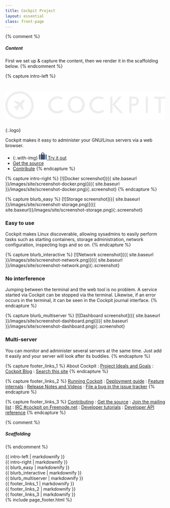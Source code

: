 ```yaml
---
title: Cockpit Project
layout: essential
class: front-page
---
```


{% comment %}
##### Content #####
First we set up & capture the content, then we render it in the scaffolding below.
{% endcomment %}


{% capture intro-left %}
# ![Cockpit](/images/site/cockpit-logo.svg)
{:.logo}

Cockpit makes it easy to administer your GNU/Linux servers via a web browser.

* {:.with-img} [![''](/images/site/item-git.png) Try it out](running.html)
* [Get the source](https://github.com/cockpit-project/cockpit)
* [Contribute](https://github.com/cockpit-project/cockpit/wiki/Contributing)
{% endcapture %}

{% capture intro-right %}
[![Docker screenshot]({{ site.baseurl }}/images/site/screenshot-docker.png)]({{ site.baseurl }}/images/site/screenshot-docker.png){:.screenshot}
{% endcapture %}


{% capture blurb_easy %}
[![Storage screenshot]({{ site.baseurl }}/images/site/screenshot-storage.png)]({{ site.baseurl}}/images/site/screenshot-storage.png){:.screenshot}
### Easy to use
Cockpit makes Linux discoverable, allowing sysadmins to easily perform tasks such as starting containers, storage administration, network configuration, inspecting logs and so on.
{% endcapture %}


{% capture blurb_interactive %}
[![Network screenshot]({{ site.baseurl }}/images/site/screenshot-network.png)]({{ site.baseurl }}/images/site/screenshot-network.png){:.screenshot}
### No interference
Jumping between the terminal and the web tool is no problem. A service started via Cockpit can be stopped via the terminal. Likewise, if an error occurs in the terminal, it can be seen in the Cockpit journal interface.
{% endcapture %}


{% capture blurb_multiserver %}
[![Dashboard screenshot]({{ site.baseurl }}/images/site/screenshot-dashboard.png)]({{ site.baseurl }}/images/site/screenshot-dashboard.png){:.screenshot}
### Multi-server
You can monitor and administer several servers at the same time. Just add it easily and your server will look after its buddies.
{% endcapture %}


{% capture footer_links_1 %}
About Cockpit
: [Project Ideals and Goals](ideals.html)
: [Cockpit Blog](blog)
: [Search this site](search.html)
{% endcapture %}

{% capture footer_links_2 %}
[Running Cockpit](running.html)
: [Deployment guide](guide/latest/guide.html)
: [Feature internals](guide/latest/features.html)
: [Release Notes and Videos](blog/category/release.html)
: [File a bug in the issue tracker](https://github.com/cockpit-project/cockpit/issues)
{% endcapture %}

{% capture footer_links_3 %}
[Contributing](https://github.com/cockpit-project/cockpit/wiki/Contributing)
: [Get the source](https://github.com/cockpit-project/cockpit)
: [Join the mailing list](https://lists.fedorahosted.org/archives/list/cockpit-devel@lists.fedorahosted.org/)
: [IRC #cockpit on Freenode.net](irc://irc.freenode.net:6667/cockpit)
: [Developer tutorials](blog/category/tutorial.html)
: [Developer API reference](guide/latest/development.html)
{% endcapture %}


{% comment %}
##### Scaffolding #####
{% endcomment %}

<div id="page-wrap">
  <section class="intro">
    <div class="wrapper"><div class="grid-center-noBottom">
      <div class="side-left col-7_md-11">{{ intro-left  | markdownify }}</div>
      <div class="side-right col-5_md-11-bottom"><span class="intro-image">{{ intro-right | markdownify }}</span></div>
    </div></div>
  </section>

  <section class="wrapper">
    <section class="grid-center_md-2_sm-1 blurbs">
      <div class="col">{{ blurb_easy        | markdownify }}</div>
      <div class="col">{{ blurb_interactive | markdownify }}</div>
      <div class="col">{{ blurb_multiserver | markdownify }}</div>
    </section>
  </section>
</div>

<footer class="footerlinks">
  <div class="wrapper"><div class="grid-wrap-3_md-2_xs-1">
    <div class="col">
      {{ footer_links_1 | markdownify }}
    </div>
    <div class="col">
      {{ footer_links_2 | markdownify }}
    </div>
    <div class="col">
      {{ footer_links_3 | markdownify }}
    </div>
  </div></div>
</footer>
{% include page_footer.html %}

<script>
$(function(){
  $(document).on('click', 'a.screenshot', function(ev){
    code = $('<div id="imagePreview" class="image-container"><img src="' + this.href + '"></div>');
    $('body').append(code);
    ev.preventDefault();
  }).on('click', '#imagePreview', function(ev){
    $(this).fadeOut(200, function(){
      $(this).remove();
    });
  });
});
</script>
